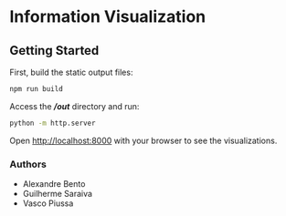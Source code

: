# Information Visualization 

## Getting Started
First, build the static output files:
```bash
npm run build
```

Access the **_/out_** directory and run:
```bash
python -m http.server
```
Open [http://localhost:8000](http://localhost:3000) with your browser to see the visualizations.

### Authors
- Alexandre Bento
- Guilherme Saraiva
- Vasco Piussa